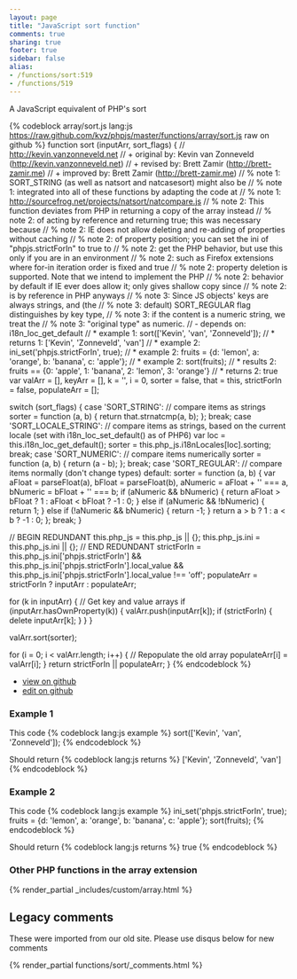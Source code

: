```yaml
---
layout: page
title: "JavaScript sort function"
comments: true
sharing: true
footer: true
sidebar: false
alias:
- /functions/sort:519
- /functions/519
---
```

<!-- Generated by Rakefile:build -->
A JavaScript equivalent of PHP's sort

{% codeblock array/sort.js lang:js https://raw.github.com/kvz/phpjs/master/functions/array/sort.js raw on github %}
function sort (inputArr, sort_flags) {
  // http://kevin.vanzonneveld.net
  // +   original by: Kevin van Zonneveld (http://kevin.vanzonneveld.net)
  // +    revised by: Brett Zamir (http://brett-zamir.me)
  // +   improved by: Brett Zamir (http://brett-zamir.me)
  // %        note 1: SORT_STRING (as well as natsort and natcasesort) might also be
  // %        note 1: integrated into all of these functions by adapting the code at
  // %        note 1: http://sourcefrog.net/projects/natsort/natcompare.js
  // %        note 2: This function deviates from PHP in returning a copy of the array instead
  // %        note 2: of acting by reference and returning true; this was necessary because
  // %        note 2: IE does not allow deleting and re-adding of properties without caching
  // %        note 2: of property position; you can set the ini of "phpjs.strictForIn" to true to
  // %        note 2: get the PHP behavior, but use this only if you are in an environment
  // %        note 2: such as Firefox extensions where for-in iteration order is fixed and true
  // %        note 2: property deletion is supported. Note that we intend to implement the PHP
  // %        note 2: behavior by default if IE ever does allow it; only gives shallow copy since
  // %        note 2: is by reference in PHP anyways
  // %        note 3: Since JS objects' keys are always strings, and (the
  // %        note 3: default) SORT_REGULAR flag distinguishes by key type,
  // %        note 3: if the content is a numeric string, we treat the
  // %        note 3: "original type" as numeric.
  // -    depends on: i18n_loc_get_default
  // *     example 1: sort(['Kevin', 'van', 'Zonneveld']);
  // *     returns 1: ['Kevin', 'Zonneveld', 'van']
  // *     example 2: ini_set('phpjs.strictForIn', true);
  // *     example 2: fruits = {d: 'lemon', a: 'orange', b: 'banana', c: 'apple'};
  // *     example 2: sort(fruits);
  // *     results 2: fruits == {0: 'apple', 1: 'banana', 2: 'lemon', 3: 'orange'}
  // *     returns 2: true
  var valArr = [],
    keyArr = [],
    k = '',
    i = 0,
    sorter = false,
    that = this,
    strictForIn = false,
    populateArr = [];

  switch (sort_flags) {
  case 'SORT_STRING':
    // compare items as strings
    sorter = function (a, b) {
      return that.strnatcmp(a, b);
    };
    break;
  case 'SORT_LOCALE_STRING':
    // compare items as strings, based on the current locale (set with  i18n_loc_set_default() as of PHP6)
    var loc = this.i18n_loc_get_default();
    sorter = this.php_js.i18nLocales[loc].sorting;
    break;
  case 'SORT_NUMERIC':
    // compare items numerically
    sorter = function (a, b) {
      return (a - b);
    };
    break;
  case 'SORT_REGULAR':
    // compare items normally (don't change types)
  default:
    sorter = function (a, b) {
      var aFloat = parseFloat(a),
        bFloat = parseFloat(b),
        aNumeric = aFloat + '' === a,
        bNumeric = bFloat + '' === b;
      if (aNumeric && bNumeric) {
        return aFloat > bFloat ? 1 : aFloat < bFloat ? -1 : 0;
      } else if (aNumeric && !bNumeric) {
        return 1;
      } else if (!aNumeric && bNumeric) {
        return -1;
      }
      return a > b ? 1 : a < b ? -1 : 0;
    };
    break;
  }

  // BEGIN REDUNDANT
  this.php_js = this.php_js || {};
  this.php_js.ini = this.php_js.ini || {};
  // END REDUNDANT
  strictForIn = this.php_js.ini['phpjs.strictForIn'] && this.php_js.ini['phpjs.strictForIn'].local_value && this.php_js.ini['phpjs.strictForIn'].local_value !== 'off';
  populateArr = strictForIn ? inputArr : populateArr;

  for (k in inputArr) { // Get key and value arrays
    if (inputArr.hasOwnProperty(k)) {
      valArr.push(inputArr[k]);
      if (strictForIn) {
        delete inputArr[k];
      }
    }
  }

  valArr.sort(sorter);

  for (i = 0; i < valArr.length; i++) { // Repopulate the old array
    populateArr[i] = valArr[i];
  }
  return strictForIn || populateArr;
}
{% endcodeblock %}

 - [view on github](https://github.com/kvz/phpjs/blob/master/functions/array/sort.js)
 - [edit on github](https://github.com/kvz/phpjs/edit/master/functions/array/sort.js)

### Example 1
This code
{% codeblock lang:js example %}
sort(['Kevin', 'van', 'Zonneveld']);
{% endcodeblock %}

Should return
{% codeblock lang:js returns %}
['Kevin', 'Zonneveld', 'van']
{% endcodeblock %}

### Example 2
This code
{% codeblock lang:js example %}
ini_set('phpjs.strictForIn', true);
fruits = {d: 'lemon', a: 'orange', b: 'banana', c: 'apple'};
sort(fruits);
{% endcodeblock %}

Should return
{% codeblock lang:js returns %}
true
{% endcodeblock %}


### Other PHP functions in the array extension
{% render_partial _includes/custom/array.html %}
## Legacy comments
These were imported from our old site. Please use disqus below for new comments
<div style="overflow-y: scroll; max-height: 500px;">
{% render_partial functions/sort/_comments.html %}
</div>
